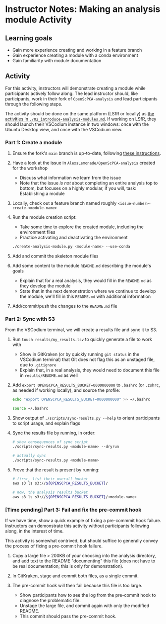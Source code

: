 
# Instructor Notes: Making an analysis module Activity

## Learning goals

- Gain more experience creating and working in a feature branch
- Gain experience creating a module with a conda environment
- Gain familiarity with module documentation

## Activity

For this activity, instructors will demonstrate creating a module while participants actively follow along.
The lead instructor should, like participants, work in their fork of `OpenScPCA-analysis` and lead participants through the following steps.

The activity should be done on the same platform (LSfR or locally) as [the activities in `./02_introduce-analysis-modules.md`](02_introduce-analysis-modules.md).
If working on LSfR, they should launch their VSCodium instance in two windows: once with the Ubuntu Desktop view, and once with the VSCodium view.


### Part 1: Create a module

1. Ensure the fork's `main` branch is up-to-date, following [these instructions](https://openscpca.readthedocs.io/en/latest/contributing-to-analyses/working-with-git/staying-in-sync-with-upstream/).

2. Have a look at the issue in `AlexsLemonade/OpenScPCA-analysis` created for the workshop
    - Discuss what information we learn from the issue
    - Note that the issue _is not_ about completing an entire analysis top to bottom, but focuses on a highly modular, if you will, task: Establishing a module

3. Locally, check out a feature branch named roughly `<issue-number>-create-<module-name>`

4. Run the module creation script:
   - Take some time to explore the created module, including the environment files
   - Practice activating and deactivating the environment

    ```bash
    ./create-analysis-module.py <module-name> --use-conda
    ```

5. Add and commit the skeleton module files

6. Add some content to the module `README.md` describing the module's goals
    - Explain that for a real analysis, they would fill in the `README.md` as they develop the module
    - State that in the next demonstration where we continue to develop the module, we'll fill in this `README.md` with additional information

7. Add/commit/push the changes to the `README.md` file

### Part 2: Sync with S3

From the VSCodium terminal, we will create a results file and sync it to S3.

1. Run `touch results/my_results.tsv` to quickly generate a file to work with
    - Show in GitKraken (or by quickly running `git status` in the VSCodium terminal) that Git does not flag this as an unstaged file, due to `.gitignore`
    - Explain that, in a real analysis, they would need to document this file in `results/README.md` as well

2. Add `export OPENSCPCA_RESULTS_BUCKET=0000000000` to `.bashrc` (or `.zshrc`, as needed if working locally), and source the profile:
    ```sh
    echo "export OPENSCPCA_RESULTS_BUCKET=0000000000" >> ~/.bashrc

    source ~/.bashrc
    ```

3. Show output of `./scripts/sync-results.py --help` to orient participants to script usage, and explain flags

4. Sync the results file by running, in order:
    ```sh
    # show consequences of sync script
    ./scripts/sync-results.py <module-name> --dryrun

    # actually sync
    ./scripts/sync-results.py <module-name>
    ```

5.  Prove that the result is present by running:
    ```sh
    # first, list their overall bucket
    aws s3 ls s3://${OPENSCPCA_RESULTS_BUCKET}/

    # now, the analysis results bucket
    aws s3 ls s3://${OPENSCPCA_RESULTS_BUCKET}/<module-name>
    ```

### [Time pending] Part 3: Fail and fix the pre-commit hook

If we have time, show a quick example of fixing a pre-commmit hook failure.
Instructors can demonstrate this activity without participants following along, in the interest of time.

This activity is somewhat contrived, but should suffice to generally convey the process of fixing a pre-commit hook failure.

1. Copy a large file > 200KB of your choosing into the analysis directory, and add text to the README "documenting" this file (does not have to be real documentation; this is only for demonstration).

2. In GitKraken, stage and commit both files, as a single commit.

3. The pre-commit hook will then fail because this file is too large.
    - Show participants how to see the log from the pre-commit hook to diagnose the problematic file.
    - Unstage the large file, and commit again with only the modified README.
    - This commit should pass the pre-commit hook.